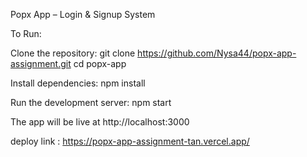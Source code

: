 Popx App – Login & Signup System


To Run:

Clone the repository:
git clone https://github.com/Nysa44/popx-app-assignment.git
cd popx-app


Install dependencies:
npm install


Run the development server:
npm start




The app will be live at http://localhost:3000




deploy link : https://popx-app-assignment-tan.vercel.app/

